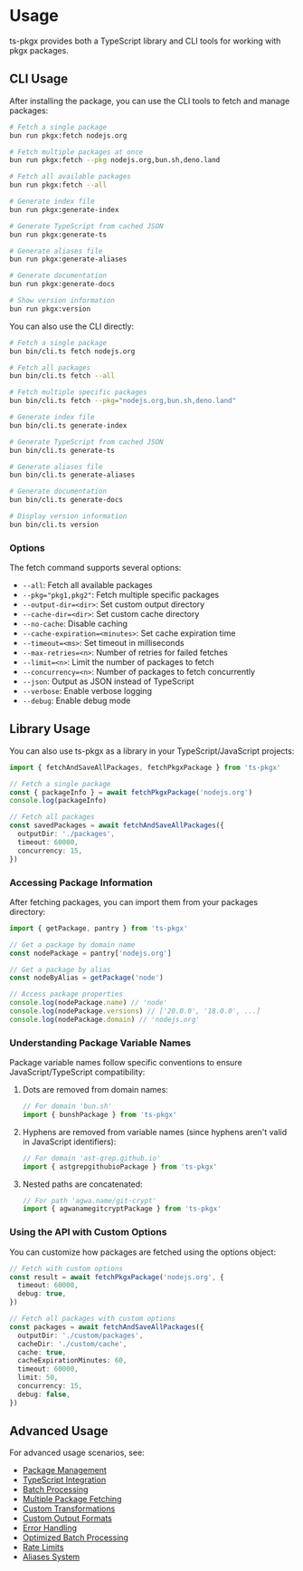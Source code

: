 # Usage

ts-pkgx provides both a TypeScript library and CLI tools for working with pkgx packages.

## CLI Usage

After installing the package, you can use the CLI tools to fetch and manage packages:

```bash
# Fetch a single package
bun run pkgx:fetch nodejs.org

# Fetch multiple packages at once
bun run pkgx:fetch --pkg nodejs.org,bun.sh,deno.land

# Fetch all available packages
bun run pkgx:fetch --all

# Generate index file
bun run pkgx:generate-index

# Generate TypeScript from cached JSON
bun run pkgx:generate-ts

# Generate aliases file
bun run pkgx:generate-aliases

# Generate documentation
bun run pkgx:generate-docs

# Show version information
bun run pkgx:version
```

You can also use the CLI directly:

```bash
# Fetch a single package
bun bin/cli.ts fetch nodejs.org

# Fetch all packages
bun bin/cli.ts fetch --all

# Fetch multiple specific packages
bun bin/cli.ts fetch --pkg="nodejs.org,bun.sh,deno.land"

# Generate index file
bun bin/cli.ts generate-index

# Generate TypeScript from cached JSON
bun bin/cli.ts generate-ts

# Generate aliases file
bun bin/cli.ts generate-aliases

# Generate documentation
bun bin/cli.ts generate-docs

# Display version information
bun bin/cli.ts version
```

### Options

The fetch command supports several options:

- `--all`: Fetch all available packages
- `--pkg="pkg1,pkg2"`: Fetch multiple specific packages
- `--output-dir=<dir>`: Set custom output directory
- `--cache-dir=<dir>`: Set custom cache directory
- `--no-cache`: Disable caching
- `--cache-expiration=<minutes>`: Set cache expiration time
- `--timeout=<ms>`: Set timeout in milliseconds
- `--max-retries=<n>`: Number of retries for failed fetches
- `--limit=<n>`: Limit the number of packages to fetch
- `--concurrency=<n>`: Number of packages to fetch concurrently
- `--json`: Output as JSON instead of TypeScript
- `--verbose`: Enable verbose logging
- `--debug`: Enable debug mode

## Library Usage

You can also use ts-pkgx as a library in your TypeScript/JavaScript projects:

```typescript
import { fetchAndSaveAllPackages, fetchPkgxPackage } from 'ts-pkgx'

// Fetch a single package
const { packageInfo } = await fetchPkgxPackage('nodejs.org')
console.log(packageInfo)

// Fetch all packages
const savedPackages = await fetchAndSaveAllPackages({
  outputDir: './packages',
  timeout: 60000,
  concurrency: 15,
})
```

### Accessing Package Information

After fetching packages, you can import them from your packages directory:

```typescript
import { getPackage, pantry } from 'ts-pkgx'

// Get a package by domain name
const nodePackage = pantry['nodejs.org']

// Get a package by alias
const nodeByAlias = getPackage('node')

// Access package properties
console.log(nodePackage.name) // 'node'
console.log(nodePackage.versions) // ['20.0.0', '18.0.0', ...]
console.log(nodePackage.domain) // 'nodejs.org'
```

### Understanding Package Variable Names

Package variable names follow specific conventions to ensure JavaScript/TypeScript compatibility:

1. Dots are removed from domain names:
   ```typescript
   // For domain 'bun.sh'
   import { bunshPackage } from 'ts-pkgx'
   ```

2. Hyphens are removed from variable names (since hyphens aren't valid in JavaScript identifiers):
   ```typescript
   // For domain 'ast-grep.github.io'
   import { astgrepgithubioPackage } from 'ts-pkgx'
   ```

3. Nested paths are concatenated:
   ```typescript
   // For path 'agwa.name/git-crypt'
   import { agwanamegitcryptPackage } from 'ts-pkgx'
   ```

### Using the API with Custom Options

You can customize how packages are fetched using the options object:

```typescript
// Fetch with custom options
const result = await fetchPkgxPackage('nodejs.org', {
  timeout: 60000,
  debug: true,
})

// Fetch all packages with custom options
const packages = await fetchAndSaveAllPackages({
  outputDir: './custom/packages',
  cacheDir: './custom/cache',
  cache: true,
  cacheExpirationMinutes: 60,
  timeout: 60000,
  limit: 50,
  concurrency: 15,
  debug: false,
})
```

## Advanced Usage

For advanced usage scenarios, see:

- [Package Management](./features/management.md)
- [TypeScript Integration](./features/typescript.md)
- [Batch Processing](./features/batch-processing.md)
- [Multiple Package Fetching](./features/multiple-fetching.md)
- [Custom Transformations](./advanced/transformations.md)
- [Custom Output Formats](./advanced/output-formats.md)
- [Error Handling](./advanced/error-handling.md)
- [Optimized Batch Processing](./advanced/batch-processing.md)
- [Rate Limits](./advanced/rate-limits.md)
- [Aliases System](./advanced/aliases.md)
